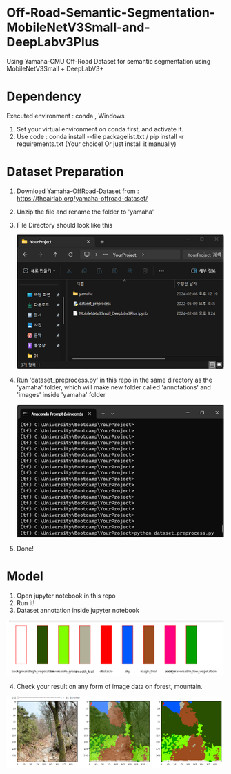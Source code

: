 # Off-Road-Semantic-Segmentation-MobileNetV3Small-and-DeepLabv3Plus
Using Yamaha-CMU Off-Road Dataset for semantic segmentation using MobileNetV3Small + DeepLabV3+

# Dependency
Executed environment : conda , Windows
1. Set your virtual environment on conda first, and activate it.
2. Use code : conda install --file packagelist.txt / pip install -r requirements.txt (Your choice! Or just install it manually)

# Dataset Preparation 
1. Download Yamaha-OffRoad-Dataset from : https://theairlab.org/yamaha-offroad-dataset/
2. Unzip the file and rename the folder to 'yamaha'
3. File Directory should look like this
   
   ![Screenshot of File Directory](https://github.com/BaeSungHyun/Off-Road-Semantic-Segmentation-MobileNetV3Small-and-DeepLabv3Plus/blob/main/images/file_directory.png)
4. Run 'dataset_preprocess.py' in this repo in the same directory as the 'yamaha' folder, which will make new folder called 'annotations' and 'images' inside 'yamaha' folder
   
   ![Command for dataset preprocessing](https://github.com/BaeSungHyun/Off-Road-Semantic-Segmentation-MobileNetV3Small-and-DeepLabv3Plus/blob/main/images/data_preprocess.png)
5. Done!

# Model
1. Open jupyter notebook in this repo
2. Run it!
3. Dataset annotation inside jupyter notebook

  ![Screenshot of Dataset Mask Annotations](https://github.com/BaeSungHyun/Off-Road-Semantic-Segmentation-MobileNetV3Small-and-DeepLabv3Plus/blob/main/images/dataset_mask_annotations.png)
  
4. Check your result on any form of image data on forest, mountain.
   
  ![Check your result](https://github.com/BaeSungHyun/Off-Road-Semantic-Segmentation-MobileNetV3Small-and-DeepLabv3Plus/blob/main/images/result_on_first_seen_data.png)


